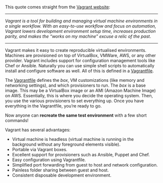 This quote comes straight from the [Vagrant website](https://www.vagrantup.com/):

---

*Vagrant is a tool for building and managing virtual machine environments in a single workflow. With an easy-to-use workflow and focus on automation, Vagrant lowers development environment setup time, increases production parity, and makes the “works on my machine” excuse a relic of the past*.

---

Vagrant makes it easy to create reproducible virtualised environments. Machines are provisioned on top of VirtualBox, VMWare, AWS, or any other provider. Vagrant includes support for configuration management tools like Chef or Ansible. Naturally you can use simple shell scripts to automatically install and configure software as well. All of this is defined in a [Vagrantfile](../vagrantfile/#Introduction).

The [Vagrantfile](../vagrantfile/#Introduction) defines the *box*, VM customizations (like memory and networking settings), and which provisioners to run. The *box* is a base image. This may be a VirtualBox image or an AMI (Amazon Machine Image) on AWS. Essentially, this is where you decide the operating system. Then, you use the various provisioners to set everything up. Once you have everything in the Vagrantfile, you’re ready to go.

Now anyone can **recreate the same test environment** with a few short commands!

Vagrant has several advantages:

- Virtual machine is headless (virtual machine is running in the background without any foreground elements visible).
- Portable via Vagrant boxes.
- Excellent support for provisioners such as Ansible, Puppet and Chef.
- Easy configuration using Vagrantfile.
- Simplified port forwarding from guest to host and network configuration.
- Painless folder sharing between guest and host.
- Consistent disposable development environment.

